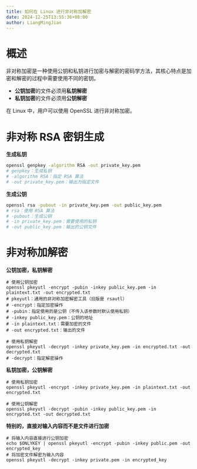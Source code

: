 ```yaml
---
title: 如何在 Linux 进行非对称加解密
date: 2024-12-25T13:55:36+08:00
author: LiangMingJian
---
```


# 概述

非对称加密是一种使用公钥和私钥进行加密与解密的密码学方法，其核心特点是加密和解密的过程中需要使用不同的密钥。

- **公钥加密**的文件必须用**私钥解密**
- **私钥加密**的文件必须用**公钥解密**

在 Linux 中，用户可以使用 OpenSSL 进行非对称加密。

# 非对称 RSA 密钥生成

**生成私钥**

```bash
openssl genpkey -algorithm RSA -out private_key.pem
# genpkey：生成私钥
# -algorithm RSA：指定 RSA 算法
# -out private_key.pem：输出为指定文件
```

**生成公钥**

```bash
openssl rsa -pubout -in private_key.pem -out public_key.pem
# rsa：使用 RSA 算法
# -pubout：生成公钥
# -in private_key.pem：需要使用的私钥
# -out public_key.pem：输出的公钥文件
```

# 非对称加解密

**公钥加密，私钥解密**

```shell
# 使用公钥加密
openssl pkeyutl -encrypt -pubin -inkey public_key.pem -in plaintext.txt -out encrypted.txt
# pkeyutl：通用的非对称加密解密工具（旧版是 rsautl）
# -encrypt：指定加密操作
# -pubin：指定使用的是公钥（不传入该参数时默认使用私钥）
# -inkey public_key.pem：公钥的地址
# -in plaintext.txt：需要加密的文件
# -out encrypted.txt：输出的文件

# 使用私钥解密
openssl pkeyutl -decrypt -inkey private_key.pem -in encrypted.txt -out decrypted.txt
# -decrypt：指定解密操作
```

**私钥加密，公钥解密**

```shell
# 使用私钥加密
openssl pkeyutl -encrypt -inkey private_key.pem -in plaintext.txt -out encrypted.txt

# 使用公钥解密
openssl pkeyutl -decrypt -pubin -inkey public_key.pem -in encrypted.txt -out decrypted.txt
```

**特别的，直接对输入内容而不是文件进行加密**

```shell
# 将输入内容直接进行公钥加密
echo $ONLYKEY | openssl pkeyutl -encrypt -pubin -inkey public.pem -out encrypted_key
# 将加密文件解密为输入内容
openssl pkeyutl -decrypt -inkey private.pem -in encrypted_key
```
